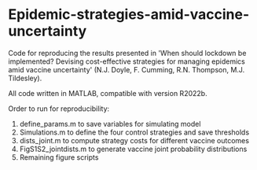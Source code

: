 # Epidemic-strategies-amid-vaccine-uncertainty

Code for reproducing the results presented in 'When should lockdown be implemented? Devising cost-effective strategies for managing epidemics amid vaccine uncertainty' (N.J. Doyle, F. Cumming, R.N. Thompson, M.J. Tildesley).

All code written in MATLAB, compatible with version R2022b.

Order to run for reproducibility:
1. define_params.m to save variables for simulating model
2. Simulations.m to define the four control strategies and save thresholds
3. dists_joint.m to compute strategy costs for different vaccine outcomes
4. FigS1S2_jointdists.m to generate vaccine joint probability distributions
5. Remaining figure scripts
